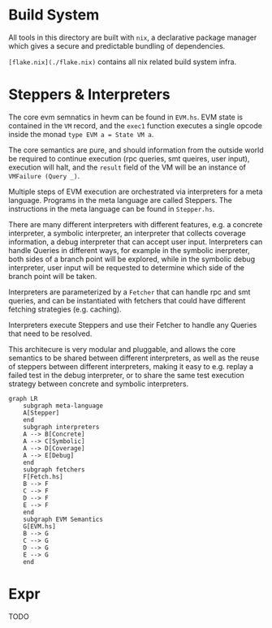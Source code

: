 # Build System

All tools in this directory are built with `nix`, a declarative package manager
which gives a secure and predictable bundling of dependencies.

`[flake.nix](./flake.nix)` contains all nix related build system infra.

# Steppers & Interpreters

The core evm semnatics in hevm can be found in `EVM.hs`. EVM state is contained in the `VM` record,
and the `exec1` function executes a single opcode inside the monad `type EVM a = State VM a`.

The core semantics are pure, and should information from the outside world be required to continue
execution (rpc queries, smt queires, user input), execution will halt, and the `result` field of the
VM will be an instance of `VMFailure (Query _)`.

Multiple steps of EVM execution are orchestrated via interpreters for a meta language. Programs in
the meta language are called Steppers. The instructions in the meta language can be found in
`Stepper.hs`.

There are many different interpreters with different
features, e.g. a concrete interpreter, a symbolic interpreter, an interpreter that collects coverage
information, a debug interpreter that can accept user input. Interpreters can handle Queries in
different ways, for example in the symbolic inerpreter, both sides of a branch point will be
explored, while in the symbolic debug interpreter, user input will be requested to determine which
side of the branch point will be taken.

Interpreters are parameterized by a `Fetcher` that can handle rpc and smt queries, and can be
instantiated with fetchers that could have different fetching strategies (e.g. caching).

Interpreters execute Steppers and use their Fetcher to handle any Queries that need to be resolved.

This architecure is very modular and pluggable, and allows the core semantics to be shared between
different interpreters, as well as the reuse of steppers between different interpreters, making it
easy to e.g. replay a failed test in the debug interpreter, or to share the same test execution
strategy between concrete and symbolic interpreters.

```mermaid
graph LR
    subgraph meta-language
    A[Stepper]
    end
    subgraph interpreters
    A --> B[Concrete]
    A --> C[Symbolic]
    A --> D[Coverage]
    A --> E[Debug]
    end
    subgraph fetchers
    F[Fetch.hs]
    B --> F
    C --> F
    D --> F
    E --> F
    end
    subgraph EVM Semantics
    G[EVM.hs]
    B --> G
    C --> G
    D --> G
    E --> G
    end
```

# Expr

TODO
